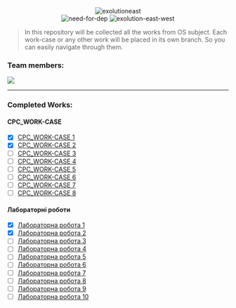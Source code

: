 <div align="center">
  <img src="https://github.com/user-attachments/assets/dcdd0d7c-164c-4a93-a6d8-84b6015c07aa" alt="exolutioneast">
</div>

<div align="center">
  <img src="https://github.com/user-attachments/assets/40402891-2a4d-425e-893c-8baeb86fb0b6" alt="need-for-dep">
  <img src="https://github.com/user-attachments/assets/f2633ec7-33bf-4506-9dcc-2ae1c6cba7ba" alt="exolution-east-west">
</div>

> In this repository will be collected all the works from OS subject. Each work-case or any other work will be placed in its own branch. So you can easily navigate through them.

### Team members:
<a href="https://github.com/refilutub/operationsystems/graphs/contributors">
  <img src="https://contrib.rocks/image?repo=refilutub/operationsystems" />
</a>

---

### Completed Works:

#### **СРС_WORK-CASE**
- [x] [СРС_WORK-CASE 1](https://github.com/refilutub/operationsystems/tree/%D0%A1%D0%A0%D0%A1_WORK-CASE-%E2%84%961)
- [x] [СРС_WORK-CASE 2](https://github.com/refilutub/operationsystems/tree/%D0%A1%D0%A0%D0%A1_WORK-CASE-%E2%84%962)
- [ ] [СРС_WORK-CASE 3](https://github.com/refilutub/operationsystems/tree/SRC_WORK-CASE-3)
- [ ] [СРС_WORK-CASE 4](https://github.com/refilutub/operationsystems/tree/SRC_WORK-CASE-4)
- [ ] [СРС_WORK-CASE 5](https://github.com/refilutub/operationsystems/tree/SRC_WORK-CASE-5)
- [ ] [СРС_WORK-CASE 6](https://github.com/refilutub/operationsystems/tree/SRC_WORK-CASE-6)
- [ ] [СРС_WORK-CASE 7](https://github.com/refilutub/operationsystems/tree/SRC_WORK-CASE-7)
- [ ] [СРС_WORK-CASE 8](https://github.com/refilutub/operationsystems/tree/SRC_WORK-CASE-8)

#### **Лабораторні роботи**
- [x] [Лабораторна робота 1](https://github.com/refilutub/operationsystems/tree/%D0%9B%D0%B0%D0%B1%D0%BE%D1%80%D0%B0%D1%82%D0%BE%D1%80%D0%BD%D0%B0-%D1%80%D0%BE%D0%B1%D0%BE%D1%82%D0%B0-%E2%84%961-(%D0%B7%D0%B2%D1%96%D1%82))
- [x] [Лабораторна робота 2](https://github.com/refilutub/operationsystems/tree/%D0%9B%D0%B0%D0%B1%D0%BE%D1%80%D0%B0%D1%82%D0%BE%D1%80%D0%BD%D0%B0-%D1%80%D0%BE%D0%B1%D0%BE%D1%82%D0%B0-%E2%84%962-(%D0%B7%D0%B2%D1%96%D1%82))
- [ ] [Лабораторна робота 3](https://github.com/refilutub/operationsystems/tree/Lab-3)
- [ ] [Лабораторна робота 4](https://github.com/refilutub/operationsystems/tree/Lab-4)
- [ ] [Лабораторна робота 5](https://github.com/refilutub/operationsystems/tree/Lab-5)
- [ ] [Лабораторна робота 6](https://github.com/refilutub/operationsystems/tree/Lab-6)
- [ ] [Лабораторна робота 7](https://github.com/refilutub/operationsystems/tree/Lab-7)
- [ ] [Лабораторна робота 8](https://github.com/refilutub/operationsystems/tree/Lab-8)
- [ ] [Лабораторна робота 9](https://github.com/refilutub/operationsystems/tree/Lab-9)
- [ ] [Лабораторна робота 10](https://github.com/refilutub/operationsystems/tree/Lab-10)
